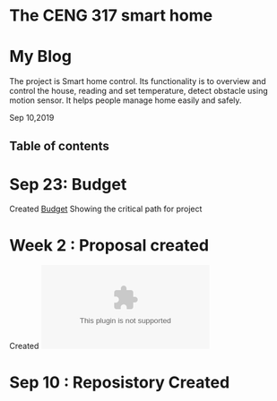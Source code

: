 
  
# The CENG 317 smart home
# My Blog

The project is Smart home control. Its functionality is to overview and control the house, reading and set temperature, detect obstacle using motion sensor. It helps people manage home easily and safely.  



Sep 10,2019

Table of contents
-----------------


# Sep 23: Budget
Created [Budget](https://github.com/diepbaoquy97/SmartHome/blob/master/PartsFor2SmartHome_(2).pdf)
Showing the critical path for project
# Week 2 : Proposal created
Created ![Proposal](https://github.com/diepbaoquy97/SmartHome/blob/master/Proposal.xlsx)

# Sep 10 : Reposistory Created



